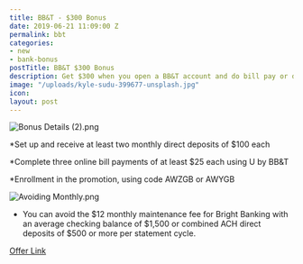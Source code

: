 ```yaml
---
title: BB&T - $300 Bonus
date: 2019-06-21 11:09:00 Z
permalink: bbt
categories:
- new
- bank-bonus
postTitle: BB&T $300 Bonus
description: Get $300 when you open a BB&T account and do bill pay or direct deposit
image: "/uploads/kyle-sudu-399677-unsplash.jpg"
icon: 
layout: post
---
```


![Bonus Details (2).png](/uploads/Bonus%20Details%20(2).png)

\*Set up and receive at least two monthly direct deposits of $100 each

\*Complete three online bill payments of at least $25 each using U by BB&T

\*Enrollment in the promotion, using code AWZGB or AWYGB

![Avoiding Monthly.png](/uploads/Avoiding%20Monthly.png)

* You can avoid the $12 monthly maintenance fee for Bright Banking with an average checking balance of $1,500 or combined ACH direct deposits of $500 or more per statement cycle.

[Offer Link](https://www.bbt.com/sites/bbtdotcom/sp/personalchecking/1905/ppc/brightbanking/300/default.html?CampIDMaj=AWZ&CampIDMin=GB&ReferralSource=IL&cmpid=ddahh_psm_exp_awzgb201905003)


